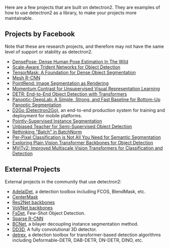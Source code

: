 
Here are a few projects that are built on detectron2.
They are examples of how to use detectron2 as a library, to make your projects more
maintainable.

## Projects by Facebook

Note that these are research projects, and therefore may not have the same level
of support or stability as detectron2.

+ [DensePose: Dense Human Pose Estimation In The Wild](DensePose)
+ [Scale-Aware Trident Networks for Object Detection](TridentNet)
+ [TensorMask: A Foundation for Dense Object Segmentation](TensorMask)
+ [Mesh R-CNN](https://github.com/facebookresearch/meshrcnn)
+ [PointRend: Image Segmentation as Rendering](PointRend)
+ [Momentum Contrast for Unsupervised Visual Representation Learning](https://github.com/facebookresearch/moco/tree/master/detection)
+ [DETR: End-to-End Object Detection with Transformers](https://github.com/facebookresearch/detr/tree/master/d2)
+ [Panoptic-DeepLab: A Simple, Strong, and Fast Baseline for Bottom-Up Panoptic Segmentation](Panoptic-DeepLab)
+ [D2Go (Detectron2Go)](https://github.com/facebookresearch/d2go), an end-to-end production system for training and deployment for mobile platforms.
+ [Pointly-Supervised Instance Segmentation](PointSup)
+ [Unbiased Teacher for Semi-Supervised Object Detection](https://github.com/facebookresearch/unbiased-teacher)
+ [Rethinking "Batch" in BatchNorm](Rethinking-BatchNorm/)
+ [Per-Pixel Classification is Not All You Need for Semantic Segmentation](https://github.com/facebookresearch/MaskFormer)
+ [Exploring Plain Vision Transformer Backbones for Object Detection](ViTDet/)
+ [MViTv2: Improved Multiscale Vision Transformers for Classification and Detection](MViTv2/)


## External Projects

External projects in the community that use detectron2:

<!--
 - If you want to contribute, note that:
 -  1. please add your project to the list and try to use only one line
 -  2. the project must provide models trained on standard datasets

 Projects are *roughly sorted* by: "score = PaperCitation * 5 + Stars",
 where PaperCitation equals the citation count of the paper, if the project is an *official* implementation of the paper.
 PaperCitation equals 0 otherwise.
 -->

+ [AdelaiDet](https://github.com/aim-uofa/adet), a detection toolbox including FCOS, BlendMask, etc.
+ [CenterMask](https://github.com/youngwanLEE/centermask2)
+ [Res2Net backbones](https://github.com/Res2Net/Res2Net-detectron2)
+ [VoVNet backbones](https://github.com/youngwanLEE/vovnet-detectron2)
+ [FsDet](https://github.com/ucbdrive/few-shot-object-detection), Few-Shot Object Detection.
+ [Sparse R-CNN](https://github.com/PeizeSun/SparseR-CNN)
+ [BCNet](https://github.com/lkeab/BCNet), a bilayer decoupling instance segmentation method.
+ [DD3D](https://github.com/TRI-ML/dd3d), A fully convolutional 3D detector.
+ [detrex](https://github.com/IDEA-Research/detrex), a detection toolbox for transformer-based detection algorithms including Deformable-DETR, DAB-DETR, DN-DETR, DINO, etc.
